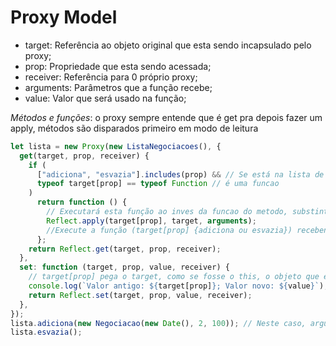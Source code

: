 # Proxy Model

- target: Referência ao objeto original que esta sendo incapsulado pelo proxy;
- prop: Propriedade que esta sendo acessada;
- receiver: Referência para 0 próprio proxy;
- arguments: Parâmetros que a função recebe;
- value: Valor que será usado na função;

_Métodos e funções_: o proxy sempre entende que é get pra depois fazer um apply, métodos são disparados primeiro em modo de leitura

```javascript
let lista = new Proxy(new ListaNegociacoes(), {
  get(target, prop, receiver) {
    if (
      ["adiciona", "esvazia"].includes(prop) && // Se está na lista de metodos para interceptar e
      typeof target[prop] == typeof Function // é uma funcao
    )
      return function () {
        // Executará esta função ao inves da funcao do metodo, substintuindo-a
        Reflect.apply(target[prop], target, arguments);
        //Execute a função (target[prop] {adiciona ou esvazia}) recebendo os parametros (arguments {new Negociacao(new Date(), 2, 100)})
      };
    return Reflect.get(target, prop, receiver);
  },
  set: function (target, prop, value, receiver) {
    // target[prop] pega o target, como se fosse o this, o objeto que esta sendo setado, com a propriedade prop
    console.log(`Valor antigo: ${target[prop]}; Valor novo: ${value}`);
    return Reflect.set(target, prop, value, receiver);
  },
});
lista.adiciona(new Negociacao(new Date(), 2, 100)); // Neste caso, arguments é: [New Negociacao(new Date(), 2, 100)]
lista.esvazia();
```
